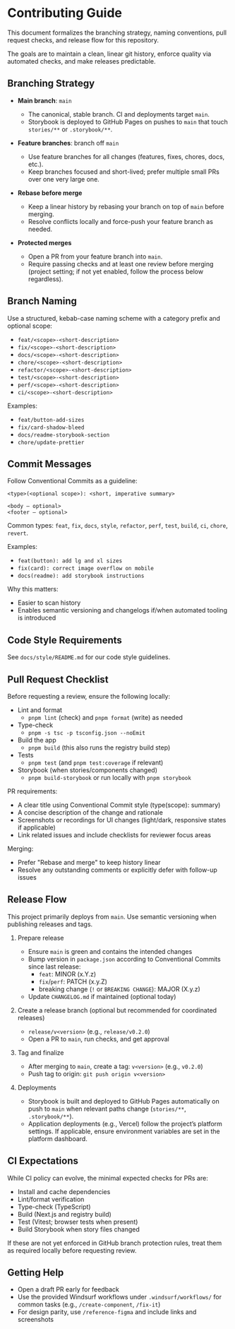 # Contributing Guide

This document formalizes the branching strategy, naming conventions, pull request checks, and release flow for this repository.

The goals are to maintain a clean, linear git history, enforce quality via automated checks, and make releases predictable.

## Branching Strategy

- **Main branch**: `main`
  - The canonical, stable branch. CI and deployments target `main`.
  - Storybook is deployed to GitHub Pages on pushes to `main` that touch `stories/**` or `.storybook/**`.

- **Feature branches**: branch off `main`
  - Use feature branches for all changes (features, fixes, chores, docs, etc.).
  - Keep branches focused and short-lived; prefer multiple small PRs over one very large one.

- **Rebase before merge**
  - Keep a linear history by rebasing your branch on top of `main` before merging.
  - Resolve conflicts locally and force-push your feature branch as needed.

- **Protected merges**
  - Open a PR from your feature branch into `main`.
  - Require passing checks and at least one review before merging (project setting; if not yet enabled, follow the process below regardless).

## Branch Naming

Use a structured, kebab-case naming scheme with a category prefix and optional scope:

- `feat/<scope>-<short-description>`
- `fix/<scope>-<short-description>`
- `docs/<scope>-<short-description>`
- `chore/<scope>-<short-description>`
- `refactor/<scope>-<short-description>`
- `test/<scope>-<short-description>`
- `perf/<scope>-<short-description>`
- `ci/<scope>-<short-description>`

Examples:

- `feat/button-add-sizes`
- `fix/card-shadow-bleed`
- `docs/readme-storybook-section`
- `chore/update-prettier`

## Commit Messages

Follow Conventional Commits as a guideline:

```
<type>(<optional scope>): <short, imperative summary>

<body – optional>
<footer – optional>
```

Common types: `feat`, `fix`, `docs`, `style`, `refactor`, `perf`, `test`, `build`, `ci`, `chore`, `revert`.

Examples:

- `feat(button): add lg and xl sizes`
- `fix(card): correct image overflow on mobile`
- `docs(readme): add storybook instructions`

Why this matters:

- Easier to scan history
- Enables semantic versioning and changelogs if/when automated tooling is introduced

## Code Style Requirements

See `docs/style/README.md` for our code style guidelines.

## Pull Request Checklist

Before requesting a review, ensure the following locally:

- Lint and format
  - `pnpm lint` (check) and `pnpm format` (write) as needed
- Type-check
  - `pnpm -s tsc -p tsconfig.json --noEmit`
- Build the app
  - `pnpm build` (this also runs the registry build step)
- Tests
  - `pnpm test` (and `pnpm test:coverage` if relevant)
- Storybook (when stories/components changed)
  - `pnpm build-storybook` or run locally with `pnpm storybook`

PR requirements:

- A clear title using Conventional Commit style (type(scope): summary)
- A concise description of the change and rationale
- Screenshots or recordings for UI changes (light/dark, responsive states if applicable)
- Link related issues and include checklists for reviewer focus areas

Merging:

- Prefer "Rebase and merge" to keep history linear
- Resolve any outstanding comments or explicitly defer with follow-up issues

## Release Flow

This project primarily deploys from `main`. Use semantic versioning when publishing releases and tags.

1. Prepare release
   - Ensure `main` is green and contains the intended changes
   - Bump version in `package.json` according to Conventional Commits since last release:
     - `feat`: MINOR (x.Y.z)
     - `fix`/`perf`: PATCH (x.y.Z)
     - breaking change (`!` or `BREAKING CHANGE`): MAJOR (X.y.z)
   - Update `CHANGELOG.md` if maintained (optional today)

2. Create a release branch (optional but recommended for coordinated releases)
   - `release/v<version>` (e.g., `release/v0.2.0`)
   - Open a PR to `main`, run checks, and get approval

3. Tag and finalize
   - After merging to `main`, create a tag: `v<version>` (e.g., `v0.2.0`)
   - Push tag to origin: `git push origin v<version>`

4. Deployments
   - Storybook is built and deployed to GitHub Pages automatically on push to `main` when relevant paths change (`stories/**`, `.storybook/**`).
   - Application deployments (e.g., Vercel) follow the project’s platform settings. If applicable, ensure environment variables are set in the platform dashboard.

## CI Expectations

While CI policy can evolve, the minimal expected checks for PRs are:

- Install and cache dependencies
- Lint/format verification
- Type-check (TypeScript)
- Build (Next.js and registry build)
- Test (Vitest; browser tests when present)
- Build Storybook when story files changed

If these are not yet enforced in GitHub branch protection rules, treat them as required locally before requesting review.

## Getting Help

- Open a draft PR early for feedback
- Use the provided Windsurf workflows under `.windsurf/workflows/` for common tasks (e.g., `/create-component`, `/fix-it`)
- For design parity, use `/reference-figma` and include links and screenshots
